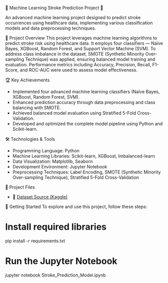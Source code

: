 🚀 Machine Learning Stroke Prediction Project 🧠

An advanced machine learning project designed to predict stroke occurrences using healthcare data, implementing various classification models and data preprocessing techniques.

📌 Project Overview
This project leverages machine learning algorithms to predict stroke risk using healthcare data. It employs four classifiers — Naïve Bayes, XGBoost, Random Forest, and Support Vector Machine (SVM). To address class imbalance in the dataset, SMOTE (Synthetic Minority Over-sampling Technique) was applied, ensuring balanced model training and evaluation. Performance metrics including Accuracy, Precision, Recall, F1-Score, and ROC-AUC were used to assess model effectiveness.

🏆 Key Achievements
- Implemented four advanced machine learning classifiers (Naïve Bayes, XGBoost, Random Forest, SVM).
- Enhanced prediction accuracy through data preprocessing and class balancing with SMOTE.
- Achieved balanced model evaluation using Stratified 5-Fold Cross-Validation.
- Developed and optimized the complete model pipeline using Python and Scikit-learn.

🛠️ Technologies & Tools
- Programming Language: Python  
- Machine Learning Libraries: Scikit-learn, XGBoost, Imbalanced-learn  
- Data Visualization: Matplotlib, Seaborn  
- Development Environment: Jupyter Notebook  
- Preprocessing Techniques: Label Encoding, SMOTE (Synthetic Minority Over-sampling Technique), Stratified 5-Fold Cross-Validation  

📂 Project Files

- 📁 [Dataset Source (Kaggle)](https://www.kaggle.com/datasets/godfatherfigure/healthcare-dataset-stroke-data)

🚀 Getting Started
To explore and use this project, follow these steps:

# Install required libraries
pip install -r requirements.txt

# Run the Jupyter Notebook
jupyter notebook Stroke_Prediction_Model.ipynb
